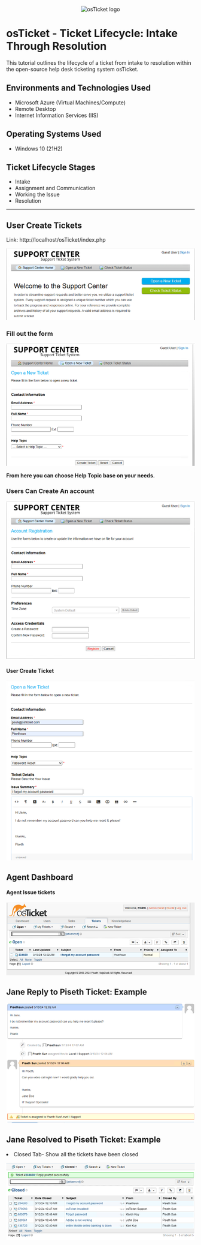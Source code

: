 <p align="center">
<img src="https://i.imgur.com/Clzj7Xs.png" alt="osTicket logo"/>
</p>

<h1>osTicket - Ticket Lifecycle: Intake Through Resolution</h1>
This tutorial outlines the lifecycle of a ticket from intake to resolution within the open-source help desk ticketing system osTicket.<br />


<h2>Environments and Technologies Used</h2>

- Microsoft Azure (Virtual Machines/Compute)
- Remote Desktop
- Internet Information Services (IIS)

<h2>Operating Systems Used </h2>

- Windows 10</b> (21H2)

<h2>Ticket Lifecycle Stages</h2>

- Intake
- Assignment and Communication
- Working the Issue
- Resolution

<hr>
<h2>User Create Tickets</h2>

Link: http://localhost/osTicket/index.php

 <img src="images/new_ticket.png" alt="new ticket screenshot"/>

 <br>

 <h3>Fill out the form</h3>
 <img src="images/new_ticket_form.png" alt="new ticket screenshot"/>

 <br>

<strong>From here you can choose Help Topic base on your needs.</strong>


 <h3>Users Can Create An account </h3>

  <img src="images/create_account.png" alt="new account screenshot"/>

  <h4>User Create Ticket</h4>

  <img src="images/user_ticket.png" alt="new ticket screenshot"/>


  ## Agent Dashboard 

   <h4>Agent Issue tickets </h4>

  <img src="images/agent_screen_view_ticket.png" alt="agent dashboard screenshot"/>



   <h2>Jane Reply to Piseth Ticket: Example</h2>

  <img src="images/Jane_reply_to_piseth&apos;s_ticket.png" alt="agent dashboard screenshot"/><br>
     <h2>Jane Resolved to Piseth Ticket: Example</h2>
    <li>Closed Tab- Show all the tickets have been closed</li>

  <img src="images/closed_ticket.png" alt="agent closed ticket screenshot"/>